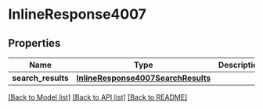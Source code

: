 # InlineResponse4007

## Properties
Name | Type | Description | Notes
------------ | ------------- | ------------- | -------------
**search_results** | [**InlineResponse4007SearchResults**](InlineResponse4007SearchResults.md) |  | [optional] 

[[Back to Model list]](../README.md#documentation-for-models) [[Back to API list]](../README.md#documentation-for-api-endpoints) [[Back to README]](../README.md)


